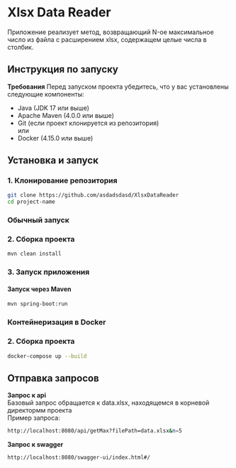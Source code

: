 # Xlsx Data Reader

Приложение реализует метод, возвращающий N-ое максимальное число из файла с расширением xlsx, содержащем целые числа в столбик.

## **Инструкция по запуску**

**Требования**
Перед запуском проекта убедитесь, что у вас установлены следующие компоненты:

- Java (JDK 17 или выше)
- Apache Maven (4.0.0 или выше)
- Git (если проект клонируется из репозитория)\
или
- Docker (4.15.0 или выше)

## Установка и запуск
### 1. Клонирование репозитория
```sh
git clone https://github.com/asdadsdasd/XlsxDataReader
cd project-name
```
### Обычный запуск

### 2. Сборка проекта
```sh
mvn clean install
```

### 3. Запуск приложения

#### Запуск через Maven
```sh
mvn spring-boot:run
```

### Контейнеризация в Docker

### 2. Сборка проекта
```sh
docker-compose up --build
```

## Отправка запросов
**Запрос к api**\
 Базовый запрос обращается к data.xlsx, находящемся в корневой директормм проекта\
Пример запроса:
```sh
http://localhost:8080/api/getMax?filePath=data.xlsx&n=5
```

**Запрос к swagger**
```sh
http://localhost:8080/swagger-ui/index.html#/
```

